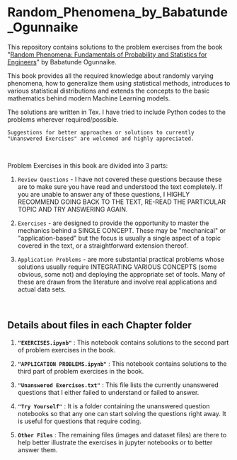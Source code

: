 # Random_Phenomena_by_Babatunde_Ogunnaike

This repository contains solutions to the problem exercises from the book "[Random Phenomena: Fundamentals of Probability and Statistics for Engineers](https://www.amazon.com/Random-Phenomena-Fundamentals-Probability-Statistics/dp/1420044974/ref=pd_sbs_14_1?_encoding=UTF8&pd_rd_i=1420044974&pd_rd_r=9KB0JV1BCNX8S18B6SWD&pd_rd_w=hypGN&pd_rd_wg=6CsGZ&psc=1&refRID=9KB0JV1BCNX8S18B6SWD)" by Babatunde Ogunnaike.

This book provides all the required knowledge about randomly varying phenomena, how to generalize them using statistical methods, introduces to various statistical distributions and extends the concepts to the basic mathematics behind modern Machine Learning models.

The solutions are written in Tex. I have tried to include Python codes to the problems wherever required/possible. 

`Suggestions for better approaches or solutions to currently "Unanswered Exercises" are welcomed and highly appreciated.`

<br>

Problem Exercises in this book are divided into 3 parts:

1. `Review Questions` - I have not covered these questions because these are to make sure you have read and understood the text completely. If you are unable to answer any of these questions, I HIGHLY RECOMMEND GOING BACK TO THE TEXT, RE-READ THE PARTICULAR TOPIC AND TRY ANSWERING AGAIN.

2. `Exercises` - are designed to provide the opportunity to master the mechanics behind a SINGLE CONCEPT. These may be "mechanical" or "application-based" but the focus is usually a single aspect of a topic covered in the text, or a straightforward extension thereof.

3. `Application Problems` - are more substantial practical problems whose solutions usually require INTEGRATING VARIOUS CONCEPTS (some obvious, some not) and deploying the appropriate set of tools. Many of these are drawn from the literature and involve real applications and actual data sets.

<br>

## Details about files in each Chapter folder

1. __`"EXERCISES.ipynb"`__ : This notebook contains solutions to the second part of problem exercises in the book.

2. __`"APPLICATION PROBLEMS.ipynb"`__ : This notebook contains solutions to the third part of problem exercises in the book.

3. __`"Unanswered Exercises.txt"`__ : This file lists the currently unanswered questions that I either failed to understand or failed to answer.

4. __`"Try Yourself"`__ : It is a folder containing the unanswered question notebooks so that any one can start solving the questions right away. It is useful for questions that require coding. 

5. __`Other Files`__ : The remaining files (images and dataset files) are there to help better illustrate the exercises in jupyter notebooks or to better answer them.










